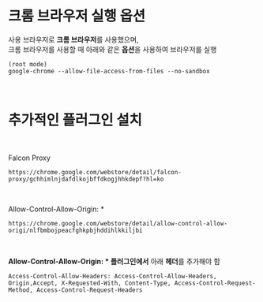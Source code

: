 # 크롬 브라우저 실행 옵션
사용 브라우저로 **크롬 브라우저**를 사용했으며,   
크롬 브라우저를 사용할 때 아래와 같은 **옵션**을 사용하여 브라우저를 실행  
```
(root mode)
google-chrome --allow-file-access-from-files --no-sandbox 
```

<br>

# 추가적인 플러그인 설치

<br>

Falcon Proxy  
```
https://chrome.google.com/webstore/detail/falcon-proxy/gchhimlnjdafdlkojbffdkogjhhkdepf?hl=ko
```

<br>

Allow-Control-Allow-Origin: *  
```
https://chrome.google.com/webstore/detail/allow-control-allow-origi/nlfbmbojpeacfghkpbjhddihlkkiljbi
```

<br>

**Allow-Control-Allow-Origin: * 플러그인에서** 아래 **헤더**를 추가해야 함
```
Access-Control-Allow-Headers: Access-Control-Allow-Headers, Origin,Accept, X-Requested-With, Content-Type, Access-Control-Request-Method, Access-Control-Request-Headers
```
